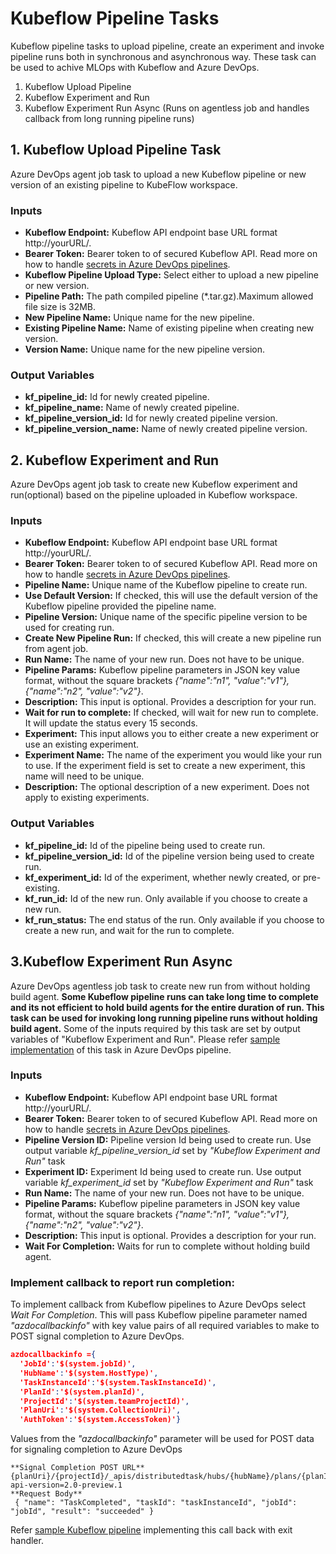 # Kubeflow Pipeline Tasks
 Kubeflow pipeline tasks to upload pipeline, create an experiment and invoke pipeline runs both in synchronous and asynchronous way. These task can be used to achive MLOps with Kubeflow and Azure DevOps.
1. Kubeflow Upload Pipeline 
2. Kubeflow Experiment and Run
3. Kubeflow Experiment Run Async (Runs on agentless job and handles callback from long running pipeline runs) 


## 1. Kubeflow Upload Pipeline Task
Azure DevOps agent job task to upload a new Kubeflow pipeline or new version of an existing pipeline to KubeFlow workspace.

### Inputs
- **Kubeflow Endpoint:** Kubeflow API endpoint base URL format http://yourURL/.
- **Bearer Token:** Bearer token to of secured Kubeflow API. Read more on how to handle [secrets in Azure DevOps pipelines](https://docs.microsoft.com/en-us/azure/devops/pipelines/process/variables?view=azure-devops&tabs=yaml%2Cbatch#secret-variables).  
- **Kubeflow Pipeline Upload Type:** Select either to upload a new pipeline or new version.
- **Pipeline Path:** The path compiled pipeline (*.tar.gz).Maximum allowed file size is 32MB.
- **New Pipeline Name:** Unique name for the new pipeline.
- **Existing Pipeline Name:** Name of existing pipeline when creating new version.
- **Version Name:** Unique name for the new pipeline version.

### Output Variables 
- **kf_pipeline_id:** Id for newly created pipeline.
- **kf_pipeline_name:** Name of newly created pipeline.
- **kf_pipeline_version_id:** Id for newly created pipeline version.
- **kf_pipeline_version_name:** Name of newly created pipeline version.

## 2. Kubeflow Experiment and Run

Azure DevOps agent job task to create new Kubeflow experiment and run(optional) based on the pipeline uploaded in Kubeflow workspace.


### Inputs
- **Kubeflow Endpoint:** Kubeflow API endpoint base URL format http://yourURL/.
- **Bearer Token:** Bearer token to of secured Kubeflow API. Read more on how to handle [secrets in Azure DevOps pipelines](https://docs.microsoft.com/en-us/azure/devops/pipelines/process/variables?view=azure-devops&tabs=yaml%2Cbatch#secret-variables). 
- **Pipeline Name:** Unique name of the Kubeflow pipeline to create run.
- **Use Default Version:** If checked, this will use the default version of the Kubeflow pipeline provided the pipeline name.
- **Pipeline Version:** Unique name of the specific pipeline version to be used for creating run.
- **Create New Pipeline Run:** If checked, this will create a new pipeline run from agent job.
- **Run Name:** The name of your new run. Does not have to be unique.
- **Pipeline Params:** Kubeflow pipeline parameters in JSON key value format, without the square brackets *{"name":"n1", "value":"v1"}, {"name":"n2", "value":"v2"}*.
- **Description:** This input is optional. Provides a description for your run.
- **Wait for run to complete:** If checked, will wait for new run to complete. It will update the status every 15 seconds.
- **Experiment:** This input allows you to either create a new experiment or use an existing experiment.
- **Experiment Name:** The name of the experiment you would like your run to use. If the experiment field is set to create a new experiment, this name will need to be unique.
- **Description:** The optional description of a new experiment. Does not apply to existing experiments.

### Output Variables 
- **kf_pipeline_id:** Id of the pipeline being used to create run.
- **kf_pipeline_version_id:** Id of the pipeline version being used to create run.
- **kf_experiment_id:** Id of the experiment, whether newly created, or pre-existing.
- **kf_run_id:** Id of the new run. Only available if you choose to create a new run.
- **kf_run_status:** The end status of the run. Only available if you choose to create a new run, and wait for the run to complete.

## 3.Kubeflow Experiment Run Async

Azure DevOps agentless job task to create new run from without holding build agent. **Some Kubeflow pipeline runs can take long time to complete and its not efficient to hold build agents for the entire duration of run. This task can be used for invoking long running pipeline runs without holding build agent.** Some of the inputs required by this task are set by output variables of "Kubeflow Experiment and Run". Please refer [sample implementation](https://github.com/kaizentm/kubemlops/blob/209cafe64e0793fca99882f3f87eacad22b54b9e/.azdo/ci.yaml#L95) of this task in Azure DevOps pipeline.

### Inputs
- **Kubeflow Endpoint:** Kubeflow API endpoint base URL format http://yourURL/.
- **Bearer Token:** Bearer token to of secured Kubeflow API. Read more on how to handle [secrets in Azure DevOps pipelines](https://docs.microsoft.com/en-us/azure/devops/pipelines/process/variables?view=azure-devops&tabs=yaml%2Cbatch#secret-variables). 
- **Pipeline Version ID:** Pipeline version Id being used to create run. Use output variable *kf_pipeline_version_id* set by *"Kubeflow Experiment and Run"* task
- **Experiment ID:** Experiment Id being used to create run. Use output variable *kf_experiment_id* set by *"Kubeflow Experiment and Run"* task
- **Run Name:** The name of your new run. Does not have to be unique.
- **Pipeline Params:** Kubeflow pipeline parameters in JSON key value format, without the square brackets *{"name":"n1", "value":"v1"}, {"name":"n2", "value":"v2"}*.
- **Description:**  This input is optional. Provides a description for your run.
- **Wait For Completion:** Waits for run to complete without holding build agent.

### Implement callback to report run completion: 
To implement callback from Kubeflow pipelines to Azure DevOps select *Wait For Completion*. This will pass Kubeflow pipeline parameter named *"azdocallbackinfo"* with key value pairs of all required variables to make to POST signal completion to Azure DevOps.  

```json
azdocallbackinfo ={
  'JobId':'$(system.jobId)',
  'HubName':'$(system.HostType)',
  'TaskInstanceId':'$(system.TaskInstanceId)',
  'PlanId':'$(system.planId)',
  'ProjectId':'$(system.teamProjectId)',
  'PlanUri':'$(system.CollectionUri)',
  'AuthToken':'$(system.AccessToken)'}
```
Values from the *"azdocallbackinfo"* parameter will be used for POST data for signaling completion to Azure DevOps
```
**Signal Completion POST URL**
{planUri}/{projectId}/_apis/distributedtask/hubs/{hubName}/plans/{planId}/events?api-version=2.0-preview.1
**Request Body**
 { "name": "TaskCompleted", "taskId": "taskInstanceId", "jobId": "jobId", "result": "succeeded" }
 ```
 Refer [sample Kubeflow pipeline](https://github.com/kaizentm/kubemlops/blob/master/code/pipelineazdo.py) implementing this call back with exit handler.
